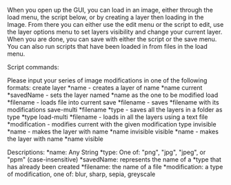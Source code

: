 
When you open up the GUI, you can load in an image, either through the load menu, the script below, or by creating a layer then loading in the Image.
From there you can either use the edit menu or the script to edit, use the layer options menu to set layers visibility and change your current layer.
When you are done, you can save with either the script or the save menu. You can also run scripts that have been loaded in from files in the load menu.



Script commands:

Please input your series of image modifications in one of the following formats:
create layer *name - creates a layer of name *name
current *savedName - sets the layer named *name as the one to be modified
load *filename - loads file into current
save *filename - saves *filename with its modifications
save-multi *filename *type - saves all the layers in a folder as type *type
load-multi *filename - loads in all the layers using a text file
*modification - modifies current with the given modification type
invisible *name - makes the layer with name *name invisible
visible *name - makes the layer with name *name visible

Descriptions: 
*name: Any String
*type: One of: "png", "jpg", "jpeg", or "ppm" (case-insensitive)
*savedName: represents the name of a *type that has already been created
*filename: the name of a file
*modification: a type of modification, one of: blur, sharp, sepia, greyscale
